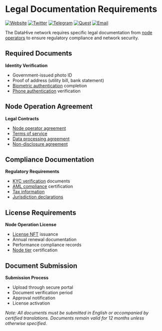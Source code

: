 # Legal Documentation Requirements

[![Website](https://img.shields.io/badge/Register-DataHive_Nodes-blue)](https://www.datahive.network/nodes)
[![Twitter](https://img.shields.io/badge/Twitter-DataHive-blue)](https://x.com/getdatahive)
[![Telegram](https://img.shields.io/badge/Telegram-DataHive-blue)](https://t.me/datahiveofficial)
[![Quest](https://img.shields.io/badge/Quest-DataHive-blue)](https://quest.intract.io/project/datahive-h_lpnt)
[![Email](https://img.shields.io/badge/Email-team@datahive.network-blue)](mailto:team@datahive.network)

The DataHive network requires specific legal documentation from [node operators](/docs/onboarding/nodes.md) to ensure regulatory compliance and network security.

## Required Documents

**Identity Verification**
- Government-issued photo ID
- Proof of address (utility bill, bank statement)
- [Biometric authentication](/docs/onboarding/security/biometric.md) completion
- [Phone authentication](/docs/onboarding/security/phone.md) verification

## Node Operation Agreement

**Legal Contracts**
- [Node operator agreement](/docs/onboarding/legal/operator-agreement.md)
- [Terms of service](/docs/onboarding/legal/terms.md)
- [Data processing agreement](/docs/onboarding/legal/dpa.md)
- [Non-disclosure agreement](/docs/onboarding/legal/nda.md)

## Compliance Documentation

**Regulatory Requirements**
- [KYC verification](/docs/onboarding/kyc.md) documents
- [AML compliance](/docs/onboarding/legal/aml.md) certification
- [Tax information](/docs/onboarding/legal/tax.md)
- [Jurisdiction declarations](/docs/onboarding/legal/jurisdiction.md)

## License Requirements

**Node Operation License**
- [License NFT](/docs/onboarding/legal/license-nft.md) issuance
- Annual renewal documentation
- Performance compliance records
- [Node tier](/docs/onboarding/tiers/overview.md) certification

## Document Submission

**Submission Process**
- Upload through secure portal
- Document verification period
- Approval notification
- License activation

*Note: All documents must be submitted in English or accompanied by certified translations. Documents remain valid for 12 months unless otherwise specified.*
